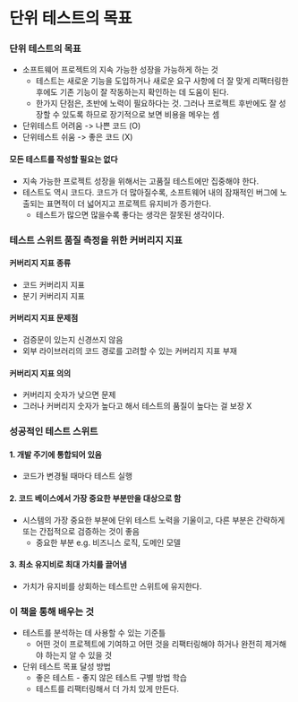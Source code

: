 # 단위 테스트의 목표

### 단위 테스트의 목표
- 소프트웨어 프로젝트의 지속 가능한 성장을 가능하게 하는 것
	- 테스트는 새로운 기능을 도입하거나 새로운 요구 사항에 더 잘 맞게 리팩터링한 후에도 기존 기능이 잘 작동하는지 확인하는 데 도움이 된다.
	- 한가지 단점은, 초반에 노력이 필요하다는 것. 그러나 프로젝트 후반에도 잘 성장할 수 있도록 하므로 장기적으로 보면 비용을 메우는 셈
- 단위테스트 어려움 -> 나쁜 코드 (O)
- 단위테스트 쉬움 -> 좋은 코드 (X)

#### 모든 테스트를 작성할 필요는 없다
- 지속 가능한 프로젝트 성장을 위해서는 고품질 테스트에만 집중해야 한다.
- 테스트도 역시 코드다. 코드가 더 많아질수록, 소프트웨어 내의 잠재적인 버그에 노출되는 표면적이 더 넓어지고 프로젝트 유지비가 증가한다.
	- 테스트가 많으면 많을수록 좋다는 생각은 잘못된 생각이다.


### 테스트 스위트 품질 측정을 위한 커버리지 지표
#### 커버리지 지표 종류
- 코드 커버리지 지표
- 분기 커버리지 지표

#### 커버리지 지표 문제점
- 검증문이 있는지 신경쓰지 않음
- 외부 라이브러리의 코드 경로를 고려할 수 있는 커버리지 지표 부재

#### 커버리지 지표 의의
- 커버리지 숫자가 낮으면 문제
- 그러나 커버리지 숫자가 높다고 해서 테스트의 품질이 높다는 걸 보장 X


### 성공적인 테스트 스위트
#### 1. 개발 주기에 통합되어 있음
- 코드가 변경될 때마다 테스트 실행
#### 2. 코드 베이스에서 가장 중요한 부분만을 대상으로 함
- 시스템의 가장 중요한 부분에 단위 테스트 노력을 기울이고, 다른 부분은 간략하게 또는 간접적으로 검증하는 것이 좋음
	- 중요한 부분 e.g. 비즈니스 로직, 도메인 모델
#### 3. 최소 유지비로 최대 가치를 끌어냄
- 가치가 유지비를 상회하는 테스트만 스위트에 유지한다.

### 이 책을 통해 배우는 것
- 테스트를 분석하는 데 사용할 수 있는 기준틀
	- 어떤 것이 프로젝트에 기여하고 어떤 것을 리팩터링해야 하거나 완전히 제거해야 하는지 알 수 있을 것
- 단위 테스트 목표 달성 방법
	- 좋은 테스트 - 좋지 않은 테스트 구별 방법 학습
	- 테스트를 리팩터링해서 더 가치 있게 만든다.




